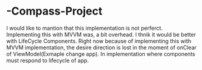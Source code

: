 # -Compass-Project
I would like to mantion that this implementation is not perferct. Implementing this with MVVM was, a bit overhead. I thnik it would be better with LifeCycle Components. 
Right now because of implementing this with MVVM implementation, the desire direction is lost in the moment of onClear of ViewModel(Exmaple change app). In implementation where components must respond to lifecycle of app. 
